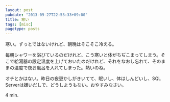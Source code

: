 ```yaml
---
layout: post
pubdate: "2013-09-27T22:53:33+09:00"
title: 寒い
tags: [misc]
pagetype: posts
---
```

寒い。ずっとではないけれど、朝晩はそこそこ冷える。

毎朝シャワーを浴びているのだけれど、こう寒いと体がちぢこまってしまう。そこで給湯器の設定温度を上げておいたのだけれど、それをなおし忘れて、そのままの温度で夜お風呂を入れてしまった。熱いのね。

オチとかはない。昨日の夜更かしがきいてて、眠いし、体はしんどいし、SQL Serverは嫌いだしで、どうしようもない。おやすみなさい。

4 min.

